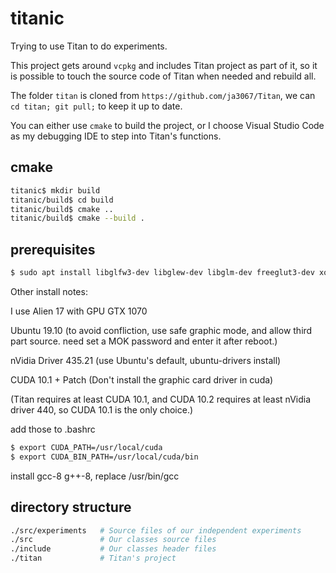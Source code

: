 # titanic

Trying to use Titan to do experiments.

This project gets around `vcpkg` and includes Titan project as part of it, so it is possible to touch the source code of Titan when needed and rebuild all.

The folder `titan` is cloned from `https://github.com/ja3067/Titan`, we can `cd titan; git pull;` to keep it up to date.

You can either use `cmake` to build the project, or I choose Visual Studio Code as my debugging IDE to step into Titan's functions.

## cmake

```bash
titanic$ mkdir build
titanic/build$ cd build
titanic/build$ cmake ..
titanic/build$ cmake --build .
```

## prerequisites

```bash
$ sudo apt install libglfw3-dev libglew-dev libglm-dev freeglut3-dev xorg-dev libglu1-mesa-dev libsdl2-dev
```

Other install notes:

I use Alien 17 with GPU GTX 1070

Ubuntu 19.10 (to avoid confliction, use safe graphic mode, and allow third part source. need set a MOK password and enter it after reboot.)

nVidia Driver 435.21 (use Ubuntu's default, ubuntu-drivers install)

CUDA 10.1 + Patch (Don't install the graphic card driver in cuda)

(Titan requires at least CUDA 10.1, and CUDA 10.2 requires at least nVidia driver 440, so CUDA 10.1 is the only choice.)

add those to .bashrc

```bash
$ export CUDA_PATH=/usr/local/cuda
$ export CUDA_BIN_PATH=/usr/local/cuda/bin
```

install gcc-8 g++-8, replace /usr/bin/gcc


## directory structure

```bash
./src/experiments   # Source files of our independent experiments
./src               # Our classes source files
./include           # Our classes header files
./titan             # Titan's project
```
